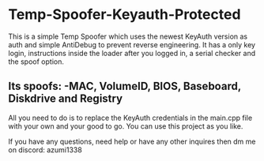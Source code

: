 # Temp-Spoofer-Keyauth-Protected

This is a simple Temp Spoofer which uses the newest KeyAuth version as auth and simple AntiDebug to prevent reverse engineering. It has a only key login, instructions inside the loader after you logged in, a serial checker and the spoof option.

Its spoofs:
-MAC, VolumeID, BIOS, Baseboard, Diskdrive and Registry
-
All you need to do is to replace the KeyAuth credentials in the main.cpp file with your own and your good to go. You can use this project as you like.

If you have any questions, need help or have any other inquires then dm me on discord: azumi1338
